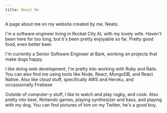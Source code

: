 ```yaml
---
title: About Me
---
```


A page about me on my website created by me. Neato.

I'm a software engineer living in Rocket City AL with my lovely wife. Haven't
been here for too long, but it's been pretty enjoyable so far. Pretty good food,
even better beer.

I'm currently a Senior Software Engineer at Bark, working on projects that make dogs happy.

I like doing web development, I'm pretty into working with Ruby and Rails. You
can also find me using tools like Node, React, MongoDB, and React Native. Also
like cloud stuff, specifically AWS and Heroku, and occassionally Firebase

Outside of computer-y stuff, I like to watch and play rugby, and cook. Also pretty into beer,
Nintendo games, playing synthesizer and bass, and playing with my dog. You can
find pictures of him on my Twitter, he's a good boy.
